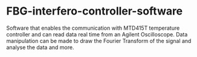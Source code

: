# FBG-interfero-controller-software
Software that enables the communication with MTD415T temperature controller and can read data real time from an Agilent Oscilloscope. Data manipulation can be made to draw the Fourier Transform of the signal and analyse the data and more.
